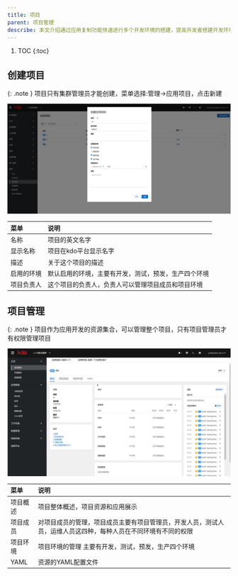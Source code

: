 ```yaml
---
title: 项目
parent: 项目管理
describe: 本文介绍通过应用复制功能快速进行多个开发环境的搭建，提高开发者搭建开发环境的效率
---
```


1. TOC
{:toc}

## 创建项目

{: .note }
项目只有集群管理员才能创建，菜单选择:管理->应用项目，点击新建

![创建项目](imgs/createAppProject.png)

| 菜单    | 说明                         |
|:-------|:---------------------------|
| 名称    | 项目的英文名字                    |
| 显示名称 | 项目在kdo平台显示名字               |
| 描述 | 关于这个项目的描述                  |
| 启用的环境  | 默认启用的环境，主要有开发，测试，预发，生产四个环境 |
|项目负责人| 这个项目的负责人，负责人可以管理项目成员和项目环境  |

## 项目管理

{: .note }
项目作为应用开发的资源集合，可以管理整个项目，只有项目管理员才有权限管理项目

![项目管理](imgs/manageAppProject.gif)


| 菜单     | 说明                                                      |
|:-------|:--------------------------------------------------------|
| 项目概述   | 项目整体概述，项目资源和应用展示                                        |
| 项目成员   | 对项目成员的管理，项目成员主要有项目管理员，开发人员，测试人员，运维人员这四种，每种人员在不同环境有不同的权限 |
| 项目环境   | 项目环境的管理 主要有开发，测试，预发，生产四个环境                              |
| YAML   | 资源的YAML配置文件                                             |


